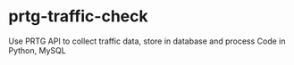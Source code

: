 # prtg-traffic-check

Use PRTG API to collect traffic data, store in database and process
Code in Python, MySQL
